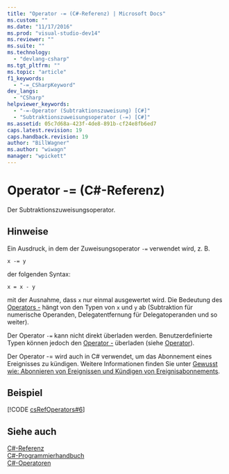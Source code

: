 ```yaml
---
title: "Operator -= (C#-Referenz) | Microsoft Docs"
ms.custom: ""
ms.date: "11/17/2016"
ms.prod: "visual-studio-dev14"
ms.reviewer: ""
ms.suite: ""
ms.technology: 
  - "devlang-csharp"
ms.tgt_pltfrm: ""
ms.topic: "article"
f1_keywords: 
  - "-=_CSharpKeyword"
dev_langs: 
  - "CSharp"
helpviewer_keywords: 
  - "-=-Operator (Subtraktionszuweisung) [C#]"
  - "Subtraktionszuweisungsoperator (-=) [C#]"
ms.assetid: 05c7d68a-423f-4de8-891b-cf24e8fb6ed7
caps.latest.revision: 19
caps.handback.revision: 19
author: "BillWagner"
ms.author: "wiwagn"
manager: "wpickett"
---
```

# Operator -= (C#-Referenz)
Der Subtraktionszuweisungsoperator.  
  
## Hinweise  
 Ein Ausdruck, in dem der Zuweisungsoperator `-=` verwendet wird, z. B.  
  
```  
x -= y  
```  
  
 der folgenden Syntax:  
  
```  
x = x - y  
```  
  
 mit der Ausnahme, dass `x` nur einmal ausgewertet wird.  Die Bedeutung des [Operators \-](../../../csharp/language-reference/operators/subtraction-operator.md) hängt von den Typen von `x` und `y` ab \(Subtraktion für numerische Operanden, Delegatentfernung für Delegatoperanden und so weiter\).  
  
 Der Operator `-=` kann nicht direkt überladen werden. Benutzerdefinierte Typen können jedoch den [Operator \-](../../../csharp/language-reference/operators/subtraction-operator.md) überladen \(siehe [Operator](../../../csharp/language-reference/keywords/operator.md)\).  
  
 Der Operator \-\= wird auch in C\# verwendet, um das Abonnement eines Ereignisses zu kündigen.  Weitere Informationen finden Sie unter [Gewusst wie: Abonnieren von Ereignissen und Kündigen von Ereignisabonnements](../../../csharp/programming-guide/events/how-to-subscribe-to-and-unsubscribe-from-events.md).  
  
## Beispiel  
 [!CODE [csRefOperators#6](../CodeSnippet/VS_Snippets_VBCSharp/csrefOperators#6)]  
  
## Siehe auch  
 [C\#\-Referenz](../../../csharp/language-reference/index.md)   
 [C\#\-Programmierhandbuch](../../../csharp/programming-guide/index.md)   
 [C\#\-Operatoren](../../../csharp/language-reference/operators/index.md)